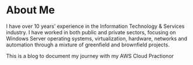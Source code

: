 # About Me

I have over 10 years’ experience in the Information Technology & Services industry. I have worked in both public and private sectors, focusing on Windows Server operating systems, virtualization, hardware, networks and automation through a mixture of greenfield and brownfield projects.

This is a blog to document my journey with my AWS Cloud Practionor







